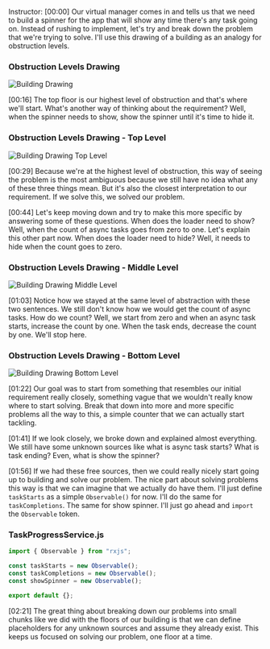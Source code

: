 Instructor: [00:00] Our virtual manager comes in and tells us that we need to build a spinner for the app that will show any time there's any task going on. Instead of rushing to implement, let's try and break down the problem that we're trying to solve. I'll use this drawing of a building as an analogy for obstruction levels.

### Obstruction Levels Drawing
![Building Drawing](https://res.cloudinary.com/dg3gyk0gu/image/upload/v1585168487/transcript-images/egghead-break-down-a-requirement-into-small-problems-building-drawing.jpg)

[00:16] The top floor is our highest level of obstruction and that's where we'll start. What's another way of thinking about the requirement? Well, when the spinner needs to show, show the spinner until it's time to hide it.

### Obstruction Levels Drawing - Top Level
![Building Drawing Top Level](https://res.cloudinary.com/dg3gyk0gu/image/upload/v1585168498/transcript-images/egghead-break-down-a-requirement-into-small-problems-building-drawing-top-level.jpg)

[00:29] Because we're at the highest level of obstruction, this way of seeing the problem is the most ambiguous because we still have no idea what any of these three things mean. But it's also the closest interpretation to our requirement. If we solve this, we solved our problem.

[00:44] Let's keep moving down and try to make this more specific by answering some of these questions. When does the loader need to show? Well, when the count of async tasks goes from zero to one. Let's explain this other part now. When does the loader need to hide? Well, it needs to hide when the count goes to zero.

### Obstruction Levels Drawing - Middle Level
![Building Drawing Middle Level](https://res.cloudinary.com/dg3gyk0gu/image/upload/v1585168507/transcript-images/egghead-break-down-a-requirement-into-small-problems-building-drawing-middle-level.jpg)

[01:03] Notice how we stayed at the same level of abstraction with these two sentences. We still don't know how we would get the count of async tasks. How do we count? Well, we start from zero and when an async task starts, increase the count by one. When the task ends, decrease the count by one. We'll stop here.

### Obstruction Levels Drawing - Bottom Level
![Building Drawing Bottom Level](https://res.cloudinary.com/dg3gyk0gu/image/upload/v1585168506/transcript-images/egghead-break-down-a-requirement-into-small-problems-building-drawing-bottom-level.jpg)

[01:22] Our goal was to start from something that resembles our initial requirement really closely, something vague that we wouldn't really know where to start solving. Break that down into more and more specific problems all the way to this, a simple counter that we can actually start tackling.

[01:41] If we look closely, we broke down and explained almost everything. We still have some unknown sources like what is async task starts? What is task ending? Even, what is show the spinner?

[01:56] If we had these free sources, then we could really nicely start going up to building and solve our problem. The nice part about solving problems this way is that we can imagine that we actually do have them. I'll just define `taskStarts` as a simple `Observable()` for now. I'll do the same for `taskCompletions`. The same for show spinner. I'll just go ahead and `import` the `Observable` token.

### TaskProgressService.js
```js
import { Observable } from "rxjs";

const taskStarts = new Observable();
const taskCompletions = new Observable();
const showSpinner = new Observable();

export default {};
```

[02:21] The great thing about breaking down our problems into small chunks like we did with the floors of our building is that we can define placeholders for any unknown sources and assume they already exist. This keeps us focused on solving our problem, one floor at a time.
